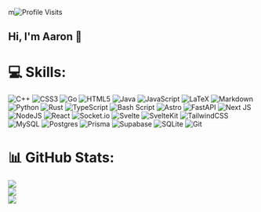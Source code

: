 m![Profile Visits](https://komarev.com/ghpvc/?username=skilled5041&style=flat-square**)

## Hi, I'm Aaron 👋

# 💻 Skills:
![C++](https://img.shields.io/badge/c++-%2300599C.svg?style=flat-square&logo=c%2B%2B&logoColor=white) ![CSS3](https://img.shields.io/badge/css3-%231572B6.svg?style=flat-square&logo=css3&logoColor=white) ![Go](https://img.shields.io/badge/go-%2300ADD8.svg?style=flat-square&logo=go&logoColor=white) ![HTML5](https://img.shields.io/badge/html5-%23E34F26.svg?style=flat-square&logo=html5&logoColor=white) ![Java](https://img.shields.io/badge/java-%23ED8B00.svg?style=flat-square&logo=openjdk&logoColor=white) ![JavaScript](https://img.shields.io/badge/javascript-%23323330.svg?style=flat-square&logo=javascript&logoColor=%23F7DF1E) ![LaTeX](https://img.shields.io/badge/latex-%23008080.svg?style=flat-square&logo=latex&logoColor=white) ![Markdown](https://img.shields.io/badge/markdown-%23000000.svg?style=flat-square&logo=markdown&logoColor=white) ![Python](https://img.shields.io/badge/python-3670A0?style=flat-square&logo=python&logoColor=ffdd54) ![Rust](https://img.shields.io/badge/rust-%23000000.svg?style=flat-square&logo=rust&logoColor=white) ![TypeScript](https://img.shields.io/badge/typescript-%23007ACC.svg?style=flat-square&logo=typescript&logoColor=white) ![Bash Script](https://img.shields.io/badge/bash_script-%23121011.svg?style=flat-square&logo=gnu-bash&logoColor=white) ![Astro](https://img.shields.io/badge/astro-%232C2052.svg?style=flat-square&logo=astro&logoColor=white) ![FastAPI](https://img.shields.io/badge/FastAPI-005571?style=flat-square&logo=fastapi) ![Next JS](https://img.shields.io/badge/Next-black?style=flat-square&logo=next.js&logoColor=white) ![NodeJS](https://img.shields.io/badge/node.js-6DA55F?style=flat-square&logo=node.js&logoColor=white) ![React](https://img.shields.io/badge/react-%2320232a.svg?style=flat-square&logo=react&logoColor=%2361DAFB) ![Socket.io](https://img.shields.io/badge/Socket.io-black?style=flat-square&logo=socket.io&badgeColor=010101) ![Svelte](https://img.shields.io/badge/svelte-%23f1413d.svg?style=flat-square&logo=svelte&logoColor=white) ![SvelteKit](https://img.shields.io/badge/sveltekit-%23ff3e00.svg?style=flat-square&logo=svelte&logoColor=white) ![TailwindCSS](https://img.shields.io/badge/tailwindcss-%2338B2AC.svg?style=flat-square&logo=tailwind-css&logoColor=white) ![MySQL](https://img.shields.io/badge/mysql-4479A1.svg?style=flat-square&logo=mysql&logoColor=white) ![Postgres](https://img.shields.io/badge/postgres-%23316192.svg?style=flat-square&logo=postgresql&logoColor=white) ![Prisma](https://img.shields.io/badge/Prisma-3982CE?style=flat-square&logo=Prisma&logoColor=white) ![Supabase](https://img.shields.io/badge/Supabase-3ECF8E?style=flat-square&logo=supabase&logoColor=white) ![SQLite](https://img.shields.io/badge/sqlite-%2307405e.svg?style=flat-square&logo=sqlite&logoColor=white) ![Git](https://img.shields.io/badge/git-%23F05033.svg?style=flat-square&logo=git&logoColor=white)
# 📊 GitHub Stats:
![](https://github-readme-stats.vercel.app/api?username=skilled5041&theme=rose_pine&hide_border=false&include_all_commits=true&count_private=true)<br/>
![](https://github-readme-streak-stats.herokuapp.com/?user=skilled5041&theme=rose_pine&hide_border=false)<br/>
![](https://github-readme-stats.vercel.app/api/top-langs/?username=skilled5041&theme=rose_pine&hide_border=false&include_all_commits=true&count_private=true&layout=compact)

<!-- Proudly created with GPRM ( https://gprm.itsvg.in ) -->
